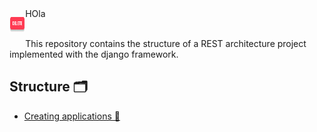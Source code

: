 
<p align="left" style="float: left; width: 5%;">
	<img width="45" height="25" src=".imgs/DELETE.png">
</p>
HOla
<br/>
<br/>

This repository contains the structure of a REST architecture project implemented with the django framework. 


## Structure 🗂

* [Creating applications 📱](https://github.com/PonchoCeniceros/PyAPI/blob/master/API/applications)
